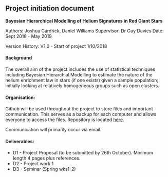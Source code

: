 ## Project initiation document

**Bayesian Hierarchical Modelling of Helium Signatures in Red Giant Stars**

Authors: Joshua Cardrick, Daniel Williams
Supervisor: Dr Guy Davies
Date: Sept 2018 - May 2019

Version History:
V1.0 - Start of project 1/10/2018

#### Background
The overall aim of the project includes the use of statistical techniques including Bayesian Hierarchial Modelling to estimate the nature of the helium enrichment law in stars (if one exists) given a sample population; initially looking at relatively homogeneous groups such as open clusters.

#### Organisation:
Github will be used throughout the project to store files and important communication. This serves as a backup for each computer and allows everyone to access the files. Repository is located [here](https://www.github.com/daw538/y4project).

Communication will primarily occur via email.

#### Deliverables:
* D1 - Project Proposal (to be submitted by 26th October). Minimum length 4 pages plus references.
* D2 - Project work 1
* D3 - Seminar (Spring wks1-2)
